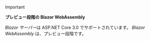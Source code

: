 > [!IMPORTANT]
> **プレビュー段階の Blazor WebAssembly**
>
> *Blazor サーバー*は ASP.NET Core 3.0 でサポートされています。 *Blazor WebAssembly* は、プレビュー段階です。
